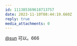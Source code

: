 ```yaml
---
id: 111385369618713757
date: 2023-11-10T08:44:19.660Z
reply: true
media_attachments: 0
---
```


[@sun](https://jiong.us/@sun) 可以。666

